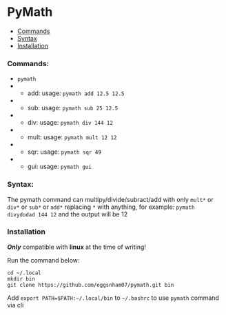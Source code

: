 # PyMath

- [Commands]("https://github.com/eggsnham07/pymath#commands")
- [Syntax]("https://github.com/eggsnham07/pymath#syntax")
- [Installation]("https://github.com/eggsnham07/pymath#installation")

### Commands:
- `pymath`
- - add: usage: `pymath add 12.5 12.5`
- - sub: usage: `pymath sub 25 12.5`
- - div: usage: `pymath div 144 12`
- - mult: usage: `pymath mult 12 12`
- - sqr: usage: `pymath sqr 49`
- - gui: usage: `pymath gui`

### Syntax:
The pymath command can multipy/divide/subract/add with only `mult*` or `div*` or `sub*` or `add*` replacing `*` with anything, for example: `pymath divydodad 144 12` and the output will be 12

### Installation
***Only*** compatible with **linux** at the time of writing!

Run the command below:

```shell
cd ~/.local
mkdir bin
git clone https://github.com/eggsnham07/pymath.git bin
```

Add `export PATH=$PATH:~/.local/bin` to `~/.bashrc` to use `pymath` command via cli

